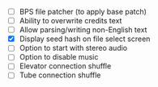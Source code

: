 - [ ] BPS file patcher (to apply base patch)
- [ ] Ability to overwrite credits text
- [ ] Allow parsing/writing non-English text
- [x] Display seed hash on file select screen
- [ ] Option to start with stereo audio
- [ ] Option to disable music
- [ ] Elevator connection shuffle
- [ ] Tube connection shuffle
